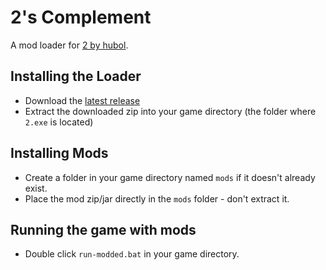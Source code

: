 # 2's Complement
A mod loader for [2 by hubol](https://hubol.itch.io/2).

## Installing the Loader
 - Download the [latest release](https://www.github.com/samjones246/2s-complement/releases/latest)
 - Extract the downloaded zip into your game directory (the folder where `2.exe` is located)

## Installing Mods
 - Create a folder in your game directory named `mods` if it doesn't already exist.
 - Place the mod zip/jar directly in the `mods` folder - don't extract it.
 
## Running the game with mods
 - Double click `run-modded.bat` in your game directory.